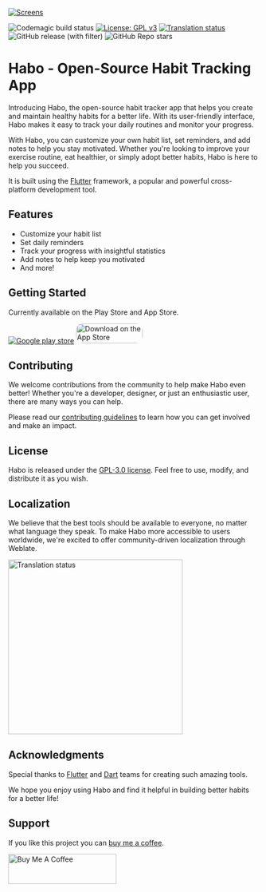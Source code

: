 [![Screens](https://habo.space/img/social/1.png)](https://habo.space)

![Codemagic build status](https://api.codemagic.io/apps/6154a5e032cdf915d1ce822b/6154a5e032cdf915d1ce822a/status_badge.svg)
[![License: GPL v3](https://img.shields.io/badge/License-GPLv3-blue.svg)](https://www.gnu.org/licenses/gpl-3.0)
[![Translation status](https://hosted.weblate.org/widget/habo/habo/svg-badge.svg)](https://hosted.weblate.org/engage/habo/)
![GitHub release (with filter)](https://img.shields.io/github/v/release/xpavle00/Habo)
![GitHub Repo stars](https://img.shields.io/github/stars/xpavle00/Habo)



# Habo - Open-Source Habit Tracking App

Introducing Habo, the open-source habit tracker app that helps you create and maintain healthy habits for a better life. With its user-friendly interface, Habo makes it easy to track your daily routines and monitor your progress.

With Habo, you can customize your own habit list, set reminders, and add notes to help you stay motivated. Whether you're looking to improve your exercise routine, eat healthier, or simply adopt better habits, Habo is here to help you succeed. 

It is built using the [Flutter](https://flutter.dev/) framework, a popular and powerful cross-platform development tool.

## Features

- Customize your habit list
- Set daily reminders
- Track your progress with insightful statistics
- Add notes to help keep you motivated
- And more!

## Getting Started

Currently available on the Play Store and App Store.

[![Google play store](https://habo.space/img/resources/en_get.svg)](https://play.google.com/store/apps/details?id=com.metoera_app_tracker.app) <a target="_blank" href="https://apps.apple.com/us/app/habo-habit-tracker/id1670223360?itsct=apps_box_badge&amp;itscg=30200" style="display: inline-block; overflow: hidden; border-radius: 13px; width: 134px; height: 40px;"><img src="https://tools.applemediaservices.com/api/badges/download-on-the-app-store/black/en-us?size=250x83&amp;releaseDate=1682121600" alt="Download on the App Store" style="border-radius: 13px; width: 134px; height: 40px;"></a>



## Contributing

We welcome contributions from the community to help make Habo even better! Whether you're a developer, designer, or just an enthusiastic user, there are many ways you can help. 

Please read our [contributing guidelines](CONTRIBUTING.md) to learn how you can get involved and make an impact.

## License

Habo is released under the [GPL-3.0 license](LICENSE). Feel free to use, modify, and distribute it as you wish. 

## Localization
We believe that the best tools should be available to everyone, no matter what language they speak. To make Habo more accessible to users worldwide, we're excited to offer community-driven localization through Weblate.

<a href="https://hosted.weblate.org/engage/habo/">
<img src="https://hosted.weblate.org/widget/habo/open-graph.png" alt="Translation status" width="350" />
</a>

## Acknowledgments

Special thanks to [Flutter](https://flutter.dev/) and [Dart](https://dart.dev/) teams for creating such amazing tools. 

We hope you enjoy using Habo and find it helpful in building better habits for a better life!

## Support

If you like this project you can [buy me a coffee](https://www.buymeacoffee.com/peterpavlenko).

<a href="https://www.buymeacoffee.com/peterpavlenko" target="_blank"><img src="https://cdn.buymeacoffee.com/buttons/v2/default-yellow.png" alt="Buy Me A Coffee" style="height: 60px !important;width: 217px !important;" ></a>

